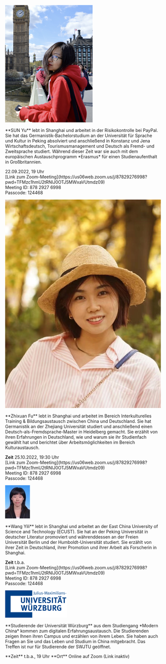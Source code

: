 <div class="row">
  <img class="img-left" src="images/img_sunyu.png"/>

  <p class="text-right" markdown="1">
**SUN Yu** lebt in Shanghai und arbeitet in der Risikokontrolle bei PayPal. Sie hat das Germanistik-Bachelorstudium an der Universität für Sprache und Kultur in Peking absolviert und anschließend in Konstanz und Jena Wirtschaftsdeutsch, Tourismusmanagement und Deutsch als Fremd- und Zweitsprache studiert. Während dieser Zeit war sie auch mit dem europäischen Austauschprogramm *Erasmus* für einen Studienaufenthalt in Großbritannien. 
  </p>
  <p class="text-right" markdown="1">
  22.09.2022, 19 Uhr<br>[Link zum Zoom-Meeting](https://us06web.zoom.us/j/87829276998?pwd=TFMzc1hmU2tRNlJ0OTJ5MWxaVUtmdz09)<br>Meeting ID: 878 2927 6998<br>Passcode: 124468
  </p>
</div>

<div class="row">
  <img class="img-left" src="images/img_flora.jpg"/>

  <p class="text-right" markdown="1">
**Zhixuan Fu** lebt in Shanghai und arbeitet im Bereich Interkulturelles Training & Bildungsaustausch zwischen China und Deutschland. Sie hat Germanistik an der Zhejiang Universität studiert und anschließend einen Deutsch-als-Fremdsprache-Master in Heidelberg gemacht. Sie erzählt von ihren Erfahrungen in Deutschland, wie und warum sie ihr Studienfach gewählt hat und berichtet über Arbeitsmöglichkeiten im Bereich Kulturaustausch.
  </p>
  <p class="text-right" markdown="1">
  <b>Zeit</b> 25.10.2022, 19:30 Uhr<br>[Link zum Zoom-Meeting](https://us06web.zoom.us/j/87829276998?pwd=TFMzc1hmU2tRNlJ0OTJ5MWxaVUtmdz09)<br>Meeting ID: 878 2927 6998<br>Passcode: 124468
  </p>
</div>

<div class="row">
  <img class="img-left" src="images/img_wangyili.jpg"/>

  <p class="text-right" markdown="1">
**Wang Yili** lebt in Shanghai und arbeitet an der East China University of Science and Technology (ECUST). Sie hat an der Peking Universität in deutscher Literatur promoviert und währenddessen an der Freien Universität Berlin und der Humboldt-Universität studiert. Sie erzählt von ihrer Zeit in Deutschland, ihrer Promotion und ihrer Arbeit als Forscherin in Shanghai.
  </p>
  <p class="text-right" markdown="1">
  <b>Zeit</b> t.b.a.<br>[Link zum Zoom-Meeting](https://us06web.zoom.us/j/87829276998?pwd=TFMzc1hmU2tRNlJ0OTJ5MWxaVUtmdz09)<br>Meeting ID: 878 2927 6998<br>Passcode: 124468
  </p>
</div>


<div class="row">

  <img src="images/logo-uni-wuerzburg.png" class="img-left" />

  <p class="text-right" markdown="1">
  **Studierende der Universität Würzburg** aus dem Studiengang *Modern China* kommen zum digitalen Erfahrungsaustausch. Die Studierenden zeigen Ihnen ihren Campus und erzählen von ihrem Leben. Sie haben auch Fragen an Sie und das Leben und Studium in China mitgebracht. Das Treffen ist nur für Studierende der SWJTU geöffnet. 
  </p>
  <p class="text-right" markdown="1">
**Zeit** t.b.a., 19 Uhr **Ort** Online auf Zoom (Link inaktiv)
  </p>
</div>